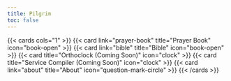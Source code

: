 ```yaml
---
title: Pilgrim
toc: false
---
```


{{< cards cols="1" >}}
  {{< card link="prayer-book" title="Prayer Book" icon="book-open" >}}
  {{< card link="bible" title="Bible" icon="book-open" >}}
  {{< card title="Orthoclock (Coming Soon)" icon="clock" >}}
  {{< card title="Service Compiler (Coming Soon)" icon="clock" >}}
  {{< card link="about" title="About" icon="question-mark-circle" >}}
{{< /cards >}}
